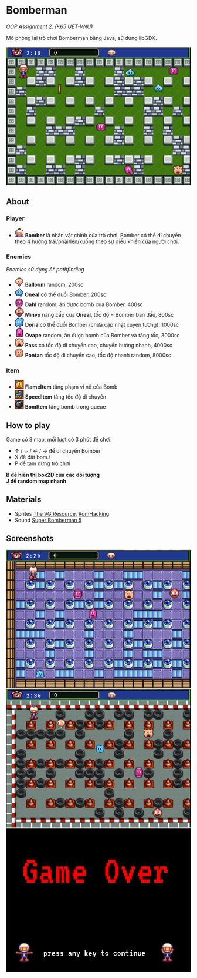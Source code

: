 # Bomberman

_OOP Assignment 2. (K65 UET-VNU)_

Mô phỏng lại trò chơi Bomberman bằng Java, sử dụng libGDX.\
\
![stage1](images/sc2.png)

## About
### Player
- ![Bomberman](images/bomberman.png) **Bomber** là nhân vật chính của trò chơi. Bomber có thể di chuyển theo 4 hướng trái/phải/lên/xuống theo sự điều khiển của người chơi.
### Enemies

_Enemies sử dụng A* pathfinding_
- ![Balloom](images/balloom.png) **Balloom** random, 200sc
- ![Oneal](images/oneal.png) **Oneal** có thể đuổi Bomber, 200sc
- ![Oneal](images/dahl.png) **Dahl** random, ăn được bomb của Bomber, 400sc
- ![Oneal](images/minvo.png) **Minvo** nâng cấp của **Oneal**, tốc độ = Bomber ban đầu, 800sc
- ![Oneal](images/doria.png) **Doria** có thể đuổi Bomber (chưa cập nhật xuyên tường), 1000sc
- ![Oneal](images/ovape.png) **Ovape** random, ăn được bomb của Bomber và tăng tốc, 3000sc
- ![Oneal](images/pass.png) **Pass** có tốc độ di chuyển cao, chuyển hướng nhanh, 4000sc
- ![Oneal](images/pontan.png) **Pontan** tốc độ di chuyển cao, tốc độ nhanh random, 8000sc

### Item

- ![FlameItem](images/flame-item.png) **FlameItem** tăng phạm vi nổ của Bomb
- ![SpeedItem](images/speed-item.png) **SpeedItem** tăng tốc độ di chuyển
- ![BombItem](images/bomb-item.png) **BomItem** tăng bomb trong queue

## How to play
Game có 3 map, mỗi lượt có 3 phút để chơi.
- ↑ / ↓ / ← / → để di chuyển Bomber
- X để đặt bom.\
- P để tạm dừng trò chơi

**B để hiển thị box2D của các đối tượng**\
**J để random map nhanh**

## Materials

- Sprites [The VG Resource](https://www.spriters-resource.com/snes/sbomber5/), [RomHacking](https://www.romhacking.net/forum/index.php?topic=30619.msg394063#msg394063)
- Sound [Super Bomberman 5](https://downloads.khinsider.com/game-soundtracks/album/super-bomberman-5-original-soundtrack)

## Screenshots
![stage1](images/sc1.png)
![stage1](images/sc3.png)
![gameover](images/gameover.png)

